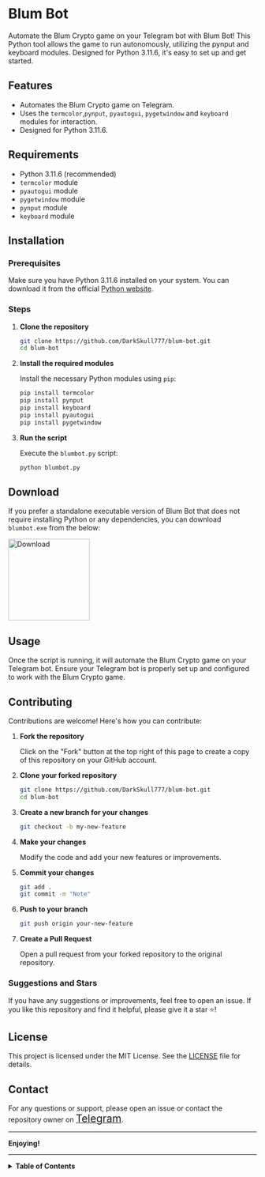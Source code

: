# Blum Bot

Automate the Blum Crypto game on your Telegram bot with Blum Bot! This Python tool allows the game to run autonomously, utilizing the pynput and keyboard modules. Designed for Python 3.11.6, it's easy to set up and get started.

## Features

- Automates the Blum Crypto game on Telegram.
- Uses the `termcolor`,`pynput`, `pyautogui`, `pygetwindow` and `keyboard` modules for interaction.
- Designed for Python 3.11.6.

## Requirements

- Python 3.11.6 (recommended)
- `termcolor` module 
- `pyautogui` module
- `pygetwindow` module
- `pynput` module
- `keyboard` module

## Installation

### Prerequisites

Make sure you have Python 3.11.6 installed on your system. You can download it from the official [Python website](https://www.python.org/downloads/release/python-3116/).

### Steps

1. **Clone the repository**

    ```sh
    git clone https://github.com/DarkSkull777/blum-bot.git
    cd blum-bot
    ```

2. **Install the required modules**

    Install the necessary Python modules using `pip`:

    ```sh
    pip install termcolor
    pip install pynput
    pip install keyboard
    pip install pyautogui
    pip install pygetwindow
    ```

3. **Run the script**

    Execute the `blumbot.py` script:

    ```sh
    python blumbot.py
    ```
## Download

If you prefer a standalone executable version of Blum Bot that does not require installing Python or any dependencies, you can download `blumbot.exe` from the below:

<a href="https://t.me/bravexploiter/10327">
    <img src="https://raw.githubusercontent.com/DarkSkull777/blum-bot/main/images/images%20(4)-fotor-bg-remover-202406222099-picsay.png" alt="Download" width="165">
</a>


## Usage

Once the script is running, it will automate the Blum Crypto game on your Telegram bot. Ensure your Telegram bot is properly set up and configured to work with the Blum Crypto game.

## Contributing

Contributions are welcome! Here's how you can contribute:

1. **Fork the repository**

    Click on the "Fork" button at the top right of this page to create a copy of this repository on your GitHub account.

2. **Clone your forked repository**

    ```sh
    git clone https://github.com/DarkSkull777/blum-bot.git
    cd blum-bot
    ```

3. **Create a new branch for your changes**

    ```sh
    git checkout -b my-new-feature
    ```

4. **Make your changes**

    Modify the code and add your new features or improvements.

5. **Commit your changes**

    ```sh
    git add .
    git commit -m "Note"
    ```

6. **Push to your branch**

    ```sh
    git push origin your-new-feature
    ```

7. **Create a Pull Request**

    Open a pull request from your forked repository to the original repository.

### Suggestions and Stars

If you have any suggestions or improvements, feel free to open an issue. If you like this repository and find it helpful, please give it a star ⭐!

## License

This project is licensed under the MIT License. See the [LICENSE](LICENSE) file for details.

## Contact

For any questions or support, please open an issue or contact the repository owner on [<span style="font-size:1.5em;">Telegram</span>](https://t.me/XSkull7).

---

**Enjoying!**

---

<details>
<summary><strong>Table of Contents</strong></summary>

1. [Features](#features)
2. [Requirements](#requirements)
3. [Installation](#installation)
4. [Download](#Download)
5. [Usage](#usage)
6. [Contributing](#contributing)
7. [License](#license)
8. [Contact](#contact)

</details>
